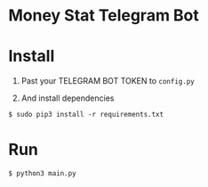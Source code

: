 # Money Stat Telegram Bot


# Install

1. Past your TELEGRAM BOT TOKEN to `config.py`

2. And install dependencies

`$ sudo pip3 install -r requirements.txt`

# Run

`$ python3 main.py`
